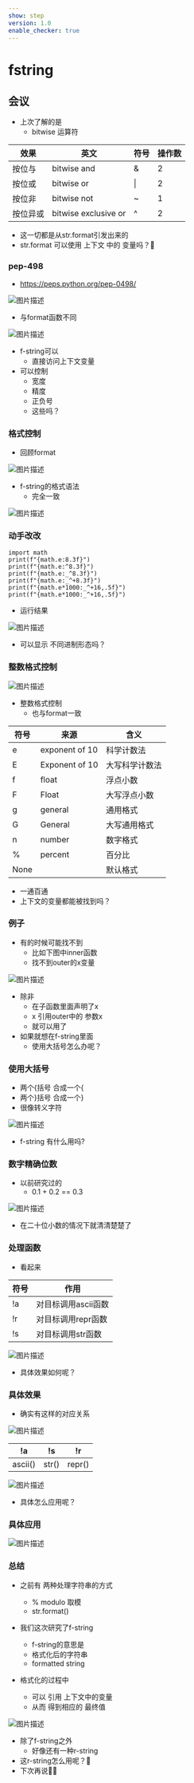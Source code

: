 ```yaml
---
show: step
version: 1.0
enable_checker: true
---
```


# fstring

## 会议

- 上次了解的是 
	- bitwise 运算符

|效果|英文|符号|操作数|
|---|---|---|---|
|按位与|bitwise and|& | 2 |
|按位或|bitwise or| \| | 2 |
|按位非|bitwise not | ~ | 1 |
|按位异或|bitwise exclusive or | ^ | 2 |

- 这一切都是从str.format引发出来的
- str.format 可以使用 上下文 中的 变量吗？🤔

### pep-498

- https://peps.python.org/pep-0498/

![图片描述](https://doc.shiyanlou.com/courses/uid1190679-20230217-1676605955886)

- 与format函数不同

![图片描述](https://doc.shiyanlou.com/courses/uid1190679-20230217-1676606267295)

- f-string可以
	- 直接访问上下文变量
- 可以控制
	- 宽度
	- 精度
	- 正负号
	- 这些吗？

### 格式控制

- 回顾format

![图片描述](https://doc.shiyanlou.com/courses/uid1190679-20230217-1676607345144)

- f-string的格式语法
	- 完全一致

![图片描述](https://doc.shiyanlou.com/courses/uid1190679-20230217-1676607376368)

### 动手改改

```
import math
print(f"{math.e:8.3f}")
print(f"{math.e:^8.3f}")
print(f"{math.e:_^8.3f}")
print(f"{math.e:_^+8.3f}")
print(f"{math.e*1000:_^+16,.5f}")
print(f"{math.e*1000:_^+16,.5f}")
```

- 运行结果

![图片描述](https://doc.shiyanlou.com/courses/uid1190679-20240202-1706876854417)

- 可以显示 不同进制形态吗？

### 整数格式控制

![图片描述](https://doc.shiyanlou.com/courses/uid1190679-20230217-1676607584480)

- 整数格式控制
	- 也与format一致

|符号|来源|含义|
|---|---|---|
|e|exponent of 10 | 科学计数法|
|E|Exponent of 10 | 大写科学计数法|
|f|float | 浮点小数 |
|F|Float | 大写浮点小数 |
|g |general  | 通用格式|
|G |General  | 大写通用格式|
|n|number  | 数字格式|
|% |percent  | 百分比|
|None |   | 默认格式|

- 一通百通
- 上下文的变量都能被找到吗？

### 例子

- 有的时候可能找不到
	- 比如下图中inner函数
	- 找不到outer的x变量

![图片描述](https://doc.shiyanlou.com/courses/uid1190679-20230217-1676612092848)

- 除非
	- 在子函数里面声明了x
	- x 引用outer中的 参数x
	- 就可以用了
- 如果就想在f-string里面
	- 使用大括号怎么办呢？

### 使用大括号

- 两个{括号 合成一个{
- 两个}括号 合成一个}
- 很像转义字符

![图片描述](https://doc.shiyanlou.com/courses/uid1190679-20230217-1676612886594)

- f-string 有什么用吗?

### 数字精确位数

- 以前研究过的
	- 0.1 + 0.2 == 0.3

![图片描述](https://doc.shiyanlou.com/courses/uid1190679-20231210-1702181742797)

- 在二十位小数的情况下就清清楚楚了

### 处理函数

- 看起来

|  符号 | 作用 |
|---|---|
|!a | 对目标调用ascii函数|
|!r | 对目标调用repr函数|
|!s | 对目标调用str函数|

![图片描述](https://doc.shiyanlou.com/courses/uid1190679-20230217-1676612941158)


- 具体效果如何呢？

### 具体效果

- 确实有这样的对应关系

![图片描述](https://doc.shiyanlou.com/courses/uid1190679-20230217-1676613035896)

| !a | !s | !r |
| --- | --- | --- |
| ascii()| str() | repr() |

![图片描述](https://doc.shiyanlou.com/courses/uid1190679-20230217-1676613106339)

- 具体怎么应用呢？

### 具体应用

![图片描述](https://doc.shiyanlou.com/courses/uid1190679-20240202-1706878574355)

### 总结

- 之前有 两种处理字符串的方式
	- % modulo 取模
	- str.format()

- 我们这次研究了f-string
	- f-string的意思是 
	- 格式化后的字符串
	- formatted string
- 格式化的过程中
	- 可以 引用 上下文中的变量
	- 从而 得到相应的 最终值

![图片描述](https://doc.shiyanlou.com/courses/uid1190679-20230217-1676613676557)

- 除了f-string之外
	- 好像还有一种r-string
- 这r-string怎么用呢？🤔
- 下次再说👋🏻